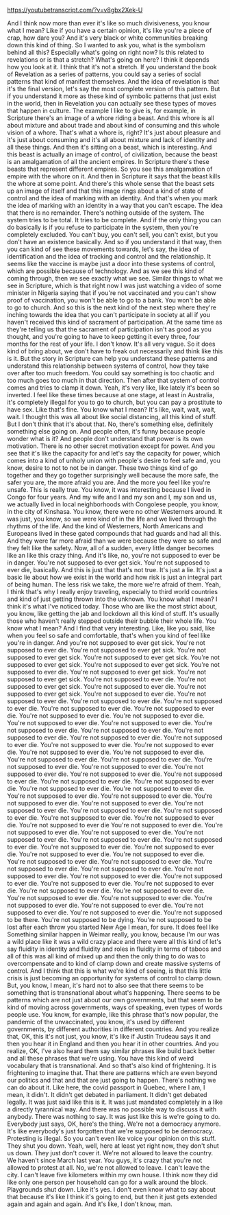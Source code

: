 https://youtubetranscript.com/?v=v8gbx2Xek-U

 And I think now more than ever it's like so much divisiveness, you know what I mean? Like if you have a certain opinion, it's like you're a piece of crap, how dare you? And it's very black or white communities breaking down this kind of thing. So I wanted to ask you, what is the symbolism behind all this? Especially what's going on right now? Is this related to revelations or is that a stretch? What's going on here? I think it depends how you look at it. I think that it's not a stretch. If you understand the book of Revelation as a series of patterns, you could say a series of social patterns that kind of manifest themselves. And the idea of revelation is that it's the final version, let's say the most complete version of this pattern. But if you understand it more as these kind of symbolic patterns that just exist in the world, then in Revelation you can actually see these types of moves that happen in culture. The example I like to give is, for example, in Scripture there's an image of a whore riding a beast. And this whore is all about mixture and about trade and about kind of consuming and this whole vision of a whore. That's what a whore is, right? It's just about pleasure and it's just about consuming and it's all about mixture and lack of identity and all these things. And then it's sitting on a beast, which is interesting. And this beast is actually an image of control, of civilization, because the beast is an amalgamation of all the ancient empires. In Scripture there's these beasts that represent different empires. So you see this amalgamation of empire with the whore on it. And then in Scripture it says that the beast kills the whore at some point. And there's this whole sense that the beast sets up an image of itself and that this image rings about a kind of state of control and the idea of marking with an identity. And that's when you mark the idea of marking with an identity in a way that you can't escape. The idea that there is no remainder. There's nothing outside of the system. The system tries to be total. It tries to be complete. And if the only thing you can do basically is if you refuse to participate in the system, then you're completely excluded. You can't buy, you can't sell, you can't exist, but you don't have an existence basically. And so if you understand it that way, then you can kind of see these movements towards, let's say, the idea of identification and the idea of tracking and control and the relationship. It seems like the vaccine is maybe just a door into these systems of control, which are possible because of technology. And as we see this kind of coming through, then we see exactly what we see. Similar things to what we see in Scripture, which is that right now I was just watching a video of some minister in Nigeria saying that if you're not vaccinated and you can't show proof of vaccination, you won't be able to go to a bank. You won't be able to go to church. And so this is the next kind of the next step where they're inching towards the idea that you can't participate in society at all if you haven't received this kind of sacrament of participation. At the same time as they're telling us that the sacrament of participation isn't as good as you thought, and you're going to have to keep getting it every three, four months for the rest of your life. I don't know. It's all very vague. So it does kind of bring about, we don't have to freak out necessarily and think like this is it. But the story in Scripture can help you understand these patterns and understand this relationship between systems of control, how they take over after too much freedom. You could say something is too chaotic and too much goes too much in that direction. Then after that system of control comes and tries to clamp it down. Yeah, it's very like, like lately it's been so inverted. I feel like these times because at one stage, at least in Australia, it's completely illegal for you to go to church, but you can pay a prostitute to have sex. Like that's fine. You know what I mean? It's like, wait, wait, wait, wait. I thought this was all about like social distancing, all this kind of stuff. But I don't think that it's about that. No, there's something else, definitely something else going on. And people often, it's funny because people wonder what is it? And people don't understand that power is its own motivation. There is no other secret motivation except for power. And you see that it's like the capacity for and let's say the capacity for power, which comes into a kind of unholy union with people's desire to feel safe and, you know, desire to not to not be in danger. These two things kind of go together and they go together surprisingly well because the more safe, the safer you are, the more afraid you are. And the more you feel like you're unsafe. This is really true. You know, it was interesting because I lived in Congo for four years. And my wife and I and my son and I, my son and us, we actually lived in local neighborhoods with Congolese people, you know, in the city of Kinshasa. You know, there were no other Westerners around. It was just, you know, so we were kind of in the life and we lived through the rhythms of the life. And the kind of Westerners, North Americans and Europeans lived in these gated compounds that had guards and had all this. And they were far more afraid than we were because they were so safe and they felt like the safety. Now, all of a sudden, every little danger becomes like an like this crazy thing. And it's like, no, you're not supposed to ever be in danger. You're not supposed to ever get sick. You're not supposed to ever die, basically. And this is just that that's not true. It's just a lie. It's just a basic lie about how we exist in the world and how risk is just an integral part of being human. The less risk we take, the more we're afraid of them. Yeah, I think that's why I really enjoy traveling, especially to third world countries and kind of just getting thrown into the unknown. You know what I mean? I think it's what I've noticed today. Those who are like the most strict about, you know, like getting the jab and lockdown all this kind of stuff. It's usually those who haven't really stepped outside their bubble their whole life. You know what I mean? And I find that very interesting. Like, like you said, like when you feel so safe and comfortable, that's when you kind of feel like you're in danger. And you're not supposed to ever get sick. You're not supposed to ever die. You're not supposed to ever get sick. You're not supposed to ever get sick. You're not supposed to ever get sick. You're not supposed to ever get sick. You're not supposed to ever get sick. You're not supposed to ever die. You're not supposed to ever get sick. You're not supposed to ever get sick. You're not supposed to ever die. You're not supposed to ever get sick. You're not supposed to ever die. You're not supposed to ever get sick. You're not supposed to ever die. You're not supposed to ever die. You're not supposed to ever die. You're not supposed to ever die. You're not supposed to ever die. You're not supposed to ever die. You're not supposed to ever die. You're not supposed to ever die. You're not supposed to ever die. You're not supposed to ever die. You're not supposed to ever die. You're not supposed to ever die. You're not supposed to ever die. You're not supposed to ever die. You're not supposed to ever die. You're not supposed to ever die. You're not supposed to ever die. You're not supposed to ever die. You're not supposed to ever die. You're not supposed to ever die. You're not supposed to ever die. You're not supposed to ever die. You're not supposed to ever die. You're not supposed to ever die. You're not supposed to ever die. You're not supposed to ever die. You're not supposed to ever die. You're not supposed to ever die. You're not supposed to ever die. You're not supposed to ever die. You're not supposed to ever die. You're not supposed to ever die. You're not supposed to ever die. You're not supposed to ever die. You're not supposed to ever die. You're not supposed to ever die. You're not supposed to ever die. You're not supposed to ever die. You're not supposed to ever die. You're not supposed to ever die You're not supposed to ever die. You're not supposed to ever die. You're not supposed to ever die. You're not supposed to ever die. You're not supposed to ever die. You're not supposed to ever die. You're not supposed to ever die. You're not supposed to ever die. You're not supposed to ever die. You're not supposed to ever die. You're not supposed to ever die. You're not supposed to ever die. You're not supposed to ever die. You're not supposed to ever die. You're not supposed to ever die. You're not supposed to ever die. You're not supposed to ever die. You're not supposed to ever die. You're not supposed to ever die. You're not supposed to ever die. You're not supposed to ever die. You're not supposed to ever die. You're not supposed to ever die. You're not supposed to ever die. You're not supposed to ever die. You're not supposed to ever die. You're not supposed to ever die. You're not supposed to be there. You're not supposed to be dying. You're not supposed to be lost after each throw you started New Age I mean, for sure. It does feel like Something similar happen in Weimar really, you know, because I'm our was a wild place like it was a wild crazy place and there were all this kind of let's say fluidity in identity and fluidity and roles in fluidity in terms of taboos and all of this was all kind of mixed up and then the only thing to do was to overcompensate and to kind of clamp down and create massive systems of control. And I think that this is what we're kind of seeing, is that this little crisis is just becoming an opportunity for systems of control to clamp down. But, you know, I mean, it's hard not to also see that there seems to be something that is transnational about what's happening. There seems to be patterns which are not just about our own governments, but that seem to be kind of moving across governments, ways of speaking, even types of words people use. You know, for example, like this phrase that's now popular, the pandemic of the unvaccinated, you know, it's used by different governments, by different authorities in different countries. And you realize that, OK, this it's not just, you know, it's like if Justin Trudeau says it and then you hear it in England and then you hear it in other countries. And you realize, OK, I've also heard them say similar phrases like build back better and all these phrases that we're using. You have this kind of weird vocabulary that is transnational. And so that's also kind of frightening. It is frightening to imagine that. That there are patterns which are even beyond our politics and that and that are just going to happen. There's nothing we can do about it. Like here, the covid passport in Quebec, where I am, I mean, it didn't. It didn't get debated in parliament. It didn't get debated legally. It was just said like this is it. It was just mandated completely in a like a directly tyrannical way. And there was no possible way to discuss it with anybody. There was nothing to say. It was just like this is we're going to do. Everybody just says, OK, here's the thing. We're not a democracy anymore. It's like everybody's just forgotten that we're supposed to be democracy. Protesting is illegal. So you can't even like voice your opinion on this stuff. They shut you down. Yeah, well, here at least yet right now, they don't shut us down. They just don't cover it. We're not allowed to leave the country. We haven't since March last year. You guys, it's crazy that you're not allowed to protest at all. No, we're not allowed to leave. I can't leave the city. I can't leave five kilometers within my own house. I think now they did like only one person per household can go for a walk around the block. Playgrounds shut down. Like it's yes. I don't even know what to say about that because it's like I think it's going to end, but then it just gets extended again and again and again. And it's like, I don't know, man.